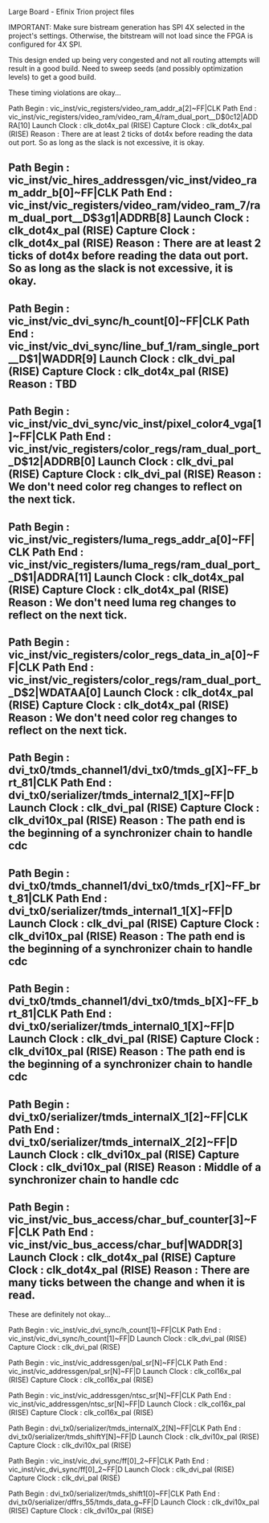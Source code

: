 Large Board - Efinix Trion project files

IMPORTANT: Make sure bistream generation has SPI 4X
selected in the project's settings.  Otherwise, the
bitstream will not load since the FPGA is configured
for 4X SPI.

This design ended up being very congested and not all routing
attempts will result in a good build.  Need to sweep seeds
(and possibly optimization levels) to get a good build.

These timing violations are okay...

Path Begin    : vic_inst/vic_registers/video_ram_addr_a[2]~FF|CLK
Path End      : vic_inst/vic_registers/video_ram/video_ram_4/ram_dual_port__D$0c12|ADDRA[10]
Launch Clock  : clk_dot4x_pal (RISE)
Capture Clock : clk_dot4x_pal (RISE)
Reason        : There are at least 2 ticks of dot4x before reading the data out port. So as
                long as the slack is not excessive, it is okay.

Path Begin    : vic_inst/vic_hires_addressgen/vic_inst/video_ram_addr_b[0]~FF|CLK
Path End      : vic_inst/vic_registers/video_ram/video_ram_7/ram_dual_port__D$3g1|ADDRB[8]
Launch Clock  : clk_dot4x_pal (RISE)
Capture Clock : clk_dot4x_pal (RISE)
Reason        : There are at least 2 ticks of dot4x before reading the data out port. So as
                long as the slack is not excessive, it is okay.
--
Path Begin    : vic_inst/vic_dvi_sync/h_count[0]~FF|CLK
Path End      : vic_inst/vic_dvi_sync/line_buf_1/ram_single_port__D$1|WADDR[9]
Launch Clock  : clk_dvi_pal (RISE)
Capture Clock : clk_dot4x_pal (RISE)
Reason        : TBD
--
Path Begin    : vic_inst/vic_dvi_sync/vic_inst/pixel_color4_vga[1]~FF|CLK
Path End      : vic_inst/vic_registers/color_regs/ram_dual_port__D$12|ADDRB[0]
Launch Clock  : clk_dvi_pal (RISE)
Capture Clock : clk_dvi_pal (RISE)
Reason        : We don't need color reg changes to reflect on the next tick.
--
Path Begin    : vic_inst/vic_registers/luma_regs_addr_a[0]~FF|CLK
Path End      : vic_inst/vic_registers/luma_regs/ram_dual_port__D$1|ADDRA[11]
Launch Clock  : clk_dot4x_pal (RISE)
Capture Clock : clk_dot4x_pal (RISE)
Reason        : We don't need luma reg changes to reflect on the next tick.
--
Path Begin    : vic_inst/vic_registers/color_regs_data_in_a[0]~FF|CLK
Path End      : vic_inst/vic_registers/color_regs/ram_dual_port__D$2|WDATAA[0]
Launch Clock  : clk_dot4x_pal (RISE)
Capture Clock : clk_dot4x_pal (RISE)
Reason        : We don't need color reg changes to reflect on the next tick.
--
Path Begin    : dvi_tx0/tmds_channel1/dvi_tx0/tmds_g[X]~FF_brt_81|CLK
Path End      : dvi_tx0/serializer/tmds_internal2_1[X]~FF|D
Launch Clock  : clk_dvi_pal (RISE)
Capture Clock : clk_dvi10x_pal (RISE)
Reason        : The path end is the beginning of a synchronizer chain to handle cdc
--
Path Begin    : dvi_tx0/tmds_channel1/dvi_tx0/tmds_r[X]~FF_brt_81|CLK
Path End      : dvi_tx0/serializer/tmds_internal1_1[X]~FF|D
Launch Clock  : clk_dvi_pal (RISE)
Capture Clock : clk_dvi10x_pal (RISE)
Reason        : The path end is the beginning of a synchronizer chain to handle cdc
--
Path Begin    : dvi_tx0/tmds_channel1/dvi_tx0/tmds_b[X]~FF_brt_81|CLK
Path End      : dvi_tx0/serializer/tmds_internal0_1[X]~FF|D
Launch Clock  : clk_dvi_pal (RISE)
Capture Clock : clk_dvi10x_pal (RISE)
Reason        : The path end is the beginning of a synchronizer chain to handle cdc
--
Path Begin    : dvi_tx0/serializer/tmds_internalX_1[2]~FF|CLK
Path End      : dvi_tx0/serializer/tmds_internalX_2[2]~FF|D
Launch Clock  : clk_dvi10x_pal (RISE)
Capture Clock : clk_dvi10x_pal (RISE)
Reason        : Middle of a synchronizer chain to handle cdc
--
Path Begin    : vic_inst/vic_bus_access/char_buf_counter[3]~FF|CLK
Path End      : vic_inst/vic_bus_access/char_buf|WADDR[3]
Launch Clock  : clk_dot4x_pal (RISE)
Capture Clock : clk_dot4x_pal (RISE)
Reason        : There are many ticks between the change and when it is read.
--

These are definitely not okay...

Path Begin    : vic_inst/vic_dvi_sync/h_count[1]~FF|CLK
Path End      : vic_inst/vic_dvi_sync/h_count[1]~FF|D
Launch Clock  : clk_dvi_pal (RISE)
Capture Clock : clk_dvi_pal (RISE)

Path Begin    : vic_inst/vic_addressgen/pal_sr[N]~FF|CLK
Path End      : vic_inst/vic_addressgen/pal_sr[N]~FF|D
Launch Clock  : clk_col16x_pal (RISE)
Capture Clock : clk_col16x_pal (RISE)

Path Begin    : vic_inst/vic_addressgen/ntsc_sr[N]~FF|CLK
Path End      : vic_inst/vic_addressgen/ntsc_sr[N]~FF|D
Launch Clock  : clk_col16x_pal (RISE)
Capture Clock : clk_col16x_pal (RISE)

Path Begin    : dvi_tx0/serializer/tmds_internalX_2[N]~FF|CLK
Path End      : dvi_tx0/serializer/tmds_shiftY[N]~FF|D
Launch Clock  : clk_dvi10x_pal (RISE)
Capture Clock : clk_dvi10x_pal (RISE)

Path Begin    : vic_inst/vic_dvi_sync/ff[0]_2~FF|CLK
Path End      : vic_inst/vic_dvi_sync/ff[0]_2~FF|D
Launch Clock  : clk_dvi_pal (RISE)
Capture Clock : clk_dvi_pal (RISE)

Path Begin    : dvi_tx0/serializer/tmds_shift1[0]~FF|CLK
Path End      : dvi_tx0/serializer/dffrs_55/tmds_data_g~FF|D
Launch Clock  : clk_dvi10x_pal (RISE)
Capture Clock : clk_dvi10x_pal (RISE)
